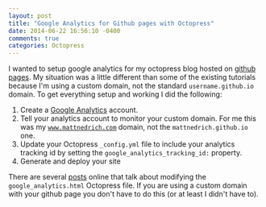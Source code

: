 ```yaml
---
layout: post
title: "Google Analytics for Github pages with Octopress"
date: 2014-06-22 16:56:10 -0400
comments: true
categories: Octopress
---
```


I wanted to setup google analytics for my octopress blog hosted on [github pages](https://pages.github.com/). My situation was a little different than some of the existing tutorials because I'm using a custom domain, not the standard <code>username.github.io</code> domain. To get everything setup and working I did the following:

1. Create a [Google Analytics](http://www.google.com/analytics/) account.
2. Tell your analytics account to monitor your custom domain. For me this was my <code>www.mattnedrich.com</code> domain, not the <code>mattnedrich.github.io</code> one.
3. Update your Octopress <code>_config.yml</code> file to include your analytics tracking id by setting the <code>google_analytics_tracking_id:</code> property.
4. Generate and deploy your site

There are several [posts](http://rebootjeff.github.io/blog/2013/09/17/adding-google-analytics-to-octopress-blog-on-github-pages/) online that talk about modifying the <code>google_analytics.html</code> Octopress file. If you are using a custom domain with your github page you don't have to do this (or at least I didn't have to).
